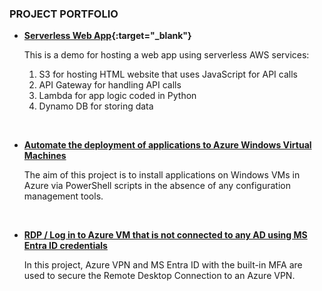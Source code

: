 
### PROJECT PORTFOLIO

- **[Serverless Web App](https://eh-serverless-webapp-proj1.s3.ap-southeast-2.amazonaws.com/index.html){:target="_blank"}**

   This is a demo for hosting a web app using serverless AWS services:
   1. S3 for hosting HTML website that uses JavaScript for API calls
   2. API Gateway for handling API calls
   3. Lambda for app logic coded in Python
   4. Dynamo DB for storing data

&nbsp;
- **[Automate the deployment of applications to Azure Windows Virtual Machines](./projects/deploy_app_to_azure_vms)**

   The aim of this project is to install applications on Windows VMs in Azure via PowerShell scripts in the absence of any configuration management tools.

&nbsp;
- **[RDP / Log in to Azure VM that is not connected to any AD using MS Entra ID credentials](./rdp_to_azure_vm_with_entra_id)**

   In this project, Azure VPN and MS Entra ID with the built-in MFA are used to secure the Remote Desktop Connection to an Azure VPN.
